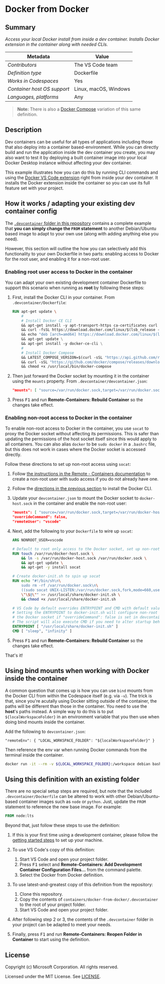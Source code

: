 # Docker from Docker

## Summary

*Access your local Docker install from inside a dev container. Installs Docker extension in the container along with needed CLIs.*

| Metadata | Value |  
|----------|-------|
| *Contributors* | The VS Code team |
| *Definition type* | Dockerfile |
| *Works in Codespaces* | Yes |
| *Container host OS support* | Linux, macOS, Windows |
| *Languages, platforms* | Any |

> **Note:** There is also a [Docker Compose](../docker-from-docker-compose) variation of this same definition.

## Description

Dev containers can be useful for all types of applications including those that also deploy into a container based-environment. While you can directly build and run the application inside the dev container you create, you may also want to test it by deploying a built container image into your local Docker Desktop instance without affecting your dev container.

This example illustrates how you can do this by running CLI commands and using the [Docker VS Code extension](https://marketplace.visualstudio.com/items?itemName=ms-azuretools.vscode-docker) right from inside your dev container. It installs the Docker extension inside the container so you can use its full feature set with your project.

## How it works / adapting your existing dev container config

The [`.devcontainer` folder in this repository](.devcontainer) contains a complete example that **you can simply change the `FROM` statement** to another Debian/Ubuntu based image to adapt to your own use (along with adding anything else you need).

However, this section will outline the how you can selectively add this functionality to your own Dockerfile in two parts: enabling access to Docker for the root user, and enabling it for a non-root user.

### Enabling root user access to Docker in the container

You can adapt your own existing development container Dockerfile to support this scenario when running as **root** by following these steps:

1. First, install the Docker CLI in your container. From `.devcontainer/Dockerfile`:

    ```Dockerfile
    RUN apt-get update \
        #
        # Install Docker CE CLI
        && apt-get install -y apt-transport-https ca-certificates curl gnupg2 lsb-release \
        && curl -fsSL https://download.docker.com/linux/$(lsb_release -is | tr '[:upper:]' '[:lower:]')/gpg | apt-key add - 2>/dev/null \
        && echo "deb [arch=amd64] https://download.docker.com/linux/$(lsb_release -is | tr '[:upper:]' '[:lower:]') $(lsb_release -cs) stable" | tee /etc/apt/sources.list.d/docker.list \
        && apt-get update \
        && apt-get install -y docker-ce-cli \
        #
        # Install Docker Compose
        && LATEST_COMPOSE_VERSION=$(curl -sSL "https://api.github.com/repos/docker/compose/releases/latest" | grep -o -P '(?<="tag_name": ").+(?=")') \
        && curl -sSL "https://github.com/docker/compose/releases/download/${LATEST_COMPOSE_VERSION}/docker-compose-$(uname -s)-$(uname -m)" -o /usr/local/bin/docker-compose \
        && chmod +x /usr/local/bin/docker-compose
    ```

2. Then just forward the Docker socket by mounting it in the container using the `mounts` property. From `.devcontainer/devcontainer.json`:

    ```json
    "mounts": [ "source=/var/run/docker.sock,target=/var/run/docker.sock,type=bind" ]
    ```

3. Press <kbd>F1</kbd> and run **Remote-Containers: Rebuild Container** so the changes take effect.

### Enabling non-root access to Docker in the container

To enable non-root access to Docker in the container, you use `socat` to proxy the Docker socket without affecting its permissions. This is safer than updating the permissions of the host socket itself since this would apply to all containers. You can also alias `docker` to be `sudo docker` in a `.bashrc` file, but this does not work in cases where the Docker socket is accessed directly.

Follow these directions to set up non-root access using `socat`:

1. Follow [the instructions in the Remote - Containers documentation](https://aka.ms/vscode-remote/containers/non-root) to create a non-root user with sudo access if you do not already have one.

2. Follow the [directions in the previous section](#enabling-root-user-access-to-docker-in-the-container) to install the Docker CLI.

3. Update your `devcontainer.json` to mount the Docker socket to `docker-host.sock` in the container and enable the non-root user:

    ```json
    "mounts": [ "source=/var/run/docker.sock,target=/var/run/docker-host.sock,type=bind" ],
    "overrideCommand": false,
    "remoteUser": "vscode"
    ```

4. Next, add the following to your `Dockerfile` to wire up `socat`:

    ```Dockerfile
    ARG NONROOT_USER=vscode

    # Default to root only access to the Docker socket, set up non-root init script
    RUN touch /var/run/docker-host.sock \
        && ln -s /var/run/docker-host.sock /var/run/docker.sock \
        && apt-get update \
        && apt-get -y install socat

    # Create docker-init.sh to spin up socat
    RUN echo "#!/bin/sh\n\
        sudo rm -rf /var/run/docker.sock\n\
        ((sudo socat UNIX-LISTEN:/var/run/docker.sock,fork,mode=660,user=${NONROOT_USER} UNIX-CONNECT:/var/run/docker-host.sock) 2>&1 >> /tmp/vscr-dind-socat.log) & > /dev/null\n\
        \"\$@\"" >> /usr/local/share/docker-init.sh \
        && chmod +x /usr/local/share/docker-init.sh

    # VS Code by default overrides ENTRYPOINT and CMD with default values when executing `docker run`.
    # Setting the ENTRYPOINT to docker-init.sh will configure non-root access to
    # the Docker socket if "overrideCommand": false is set in devcontainer.json.
    # The script will also execute CMD if you need to alter startup behaviors.
    ENTRYPOINT [ "/usr/local/share/docker-init.sh" ]
    CMD [ "sleep", "infinity" ]
    ```

5. Press <kbd>F1</kbd> and run **Remote-Containers: Rebuild Container** so the changes take effect.

That's it!

## Using bind mounts when working with Docker inside the container

A common question that comes up is how you can use `bind` mounts from the Docker CLI from within the Codespace itself (e.g. via `-v`). The trick is that, since you're acutally using Docker sitting outside of the container, the paths will be different than those in the container. You need to use the **host**'s paths instead. A simple way to do this is to put `${localWorkspaceFolder}` in an environment variable that you then use when doing bind mounts inside the container. 

Add the following to `devcontainer.json`:

```
"remoteEnv": { "LOCAL_WORKSPACE_FOLDER": "${localWorkspaceFolder}" }
```

Then reference the env var when running Docker commands from the terminal inside the container.

```bash
docker run -it --rm -v ${LOCAL_WORKSPACE_FOLDER}:/workspace debian bash
```

## Using this definition with an existing folder

There are no special setup steps are required, but note that the included `.devcontainer/Dockerfile` can be altered to work with other Debian/Ubuntu-based container images such as `node` or `python`. Just, update the `FROM` statement to reference the new base image. For example:

```Dockerfile
FROM node:lts
```

Beyond that, just follow these steps to use the definition:

1. If this is your first time using a development container, please follow the [getting started steps](https://aka.ms/vscode-remote/containers/getting-started) to set up your machine.

2. To use VS Code's copy of this definition:
   1. Start VS Code and open your project folder.
   2. Press <kbd>F1</kbd> select and **Remote-Containers: Add Development Container Configuration Files...** from the command palette.
   3. Select the Docker from Docker definition.

3. To use latest-and-greatest copy of this definition from the repository:
   1. Clone this repository.
   2. Copy the contents of `containers/docker-from-docker/.devcontainer` to the root of your project folder.
   3. Start VS Code and open your project folder.

4. After following step 2 or 3, the contents of the `.devcontainer` folder in your project can be adapted to meet your needs.

5. Finally, press <kbd>F1</kbd> and run **Remote-Containers: Reopen Folder in Container** to start using the definition.

## License

Copyright (c) Microsoft Corporation. All rights reserved.

Licensed under the MIT License. See [LICENSE](https://github.com/Microsoft/vscode-dev-containers/blob/master/LICENSE).
